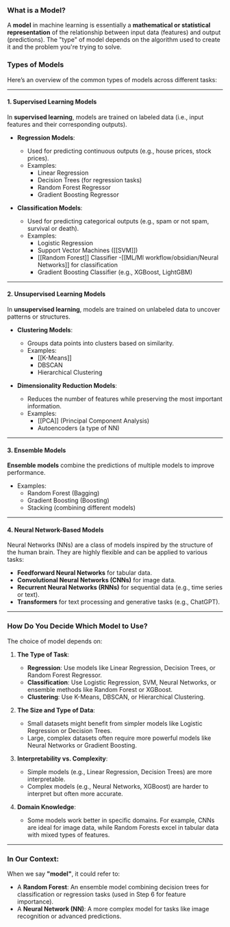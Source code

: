 ### **What is a Model?**

A **model** in machine learning is essentially a **mathematical or statistical representation** of the relationship between input data (features) and output (predictions). The "type" of model depends on the algorithm used to create it and the problem you're trying to solve.

### **Types of Models**

Here’s an overview of the common types of models across different tasks:

---

#### **1. Supervised Learning Models**

In **supervised learning**, models are trained on labeled data (i.e., input features and their corresponding outputs).

- **Regression Models**:
    
    - Used for predicting continuous outputs (e.g., house prices, stock prices).
    - Examples:
        - Linear Regression
        - Decision Trees (for regression tasks)
        - Random Forest Regressor
        - Gradient Boosting Regressor
- **Classification Models**:
    
    - Used for predicting categorical outputs (e.g., spam or not spam, survival or death).
    - Examples:
        - Logistic Regression
        - Support Vector Machines ([[SVM]])
        - [[Random Forest]] Classifier
        -[[ML/Ml workflow/obsidian/Neural Networks]] for classification
        - Gradient Boosting Classifier (e.g., XGBoost, LightGBM)

---

#### **2. Unsupervised Learning Models**

In **unsupervised learning**, models are trained on unlabeled data to uncover patterns or structures.

- **Clustering Models**:
    
    - Groups data points into clusters based on similarity.
    - Examples:
        - [[K-Means]]
        - DBSCAN
        - Hierarchical Clustering
- **Dimensionality Reduction Models**:
    
    - Reduces the number of features while preserving the most important information.
    - Examples:
        - [[PCA]] (Principal Component Analysis)
        - Autoencoders (a type of NN)

---

#### **3. Ensemble Models**

**Ensemble models** combine the predictions of multiple models to improve performance.

- Examples:
    - Random Forest (Bagging)
    - Gradient Boosting (Boosting)
    - Stacking (combining different models)

---

#### **4. Neural Network-Based Models**

Neural Networks (NNs) are a class of models inspired by the structure of the human brain. They are highly flexible and can be applied to various tasks:

- **Feedforward Neural Networks** for tabular data.
- **Convolutional Neural Networks (CNNs)** for image data.
- **Recurrent Neural Networks (RNNs)** for sequential data (e.g., time series or text).
- **Transformers** for text processing and generative tasks (e.g., ChatGPT).

---

### **How Do You Decide Which Model to Use?**

The choice of model depends on:

1. **The Type of Task**:
    
    - **Regression**: Use models like Linear Regression, Decision Trees, or Random Forest Regressor.
    - **Classification**: Use Logistic Regression, SVM, Neural Networks, or ensemble methods like Random Forest or XGBoost.
    - **Clustering**: Use K-Means, DBSCAN, or Hierarchical Clustering.
2. **The Size and Type of Data**:
    
    - Small datasets might benefit from simpler models like Logistic Regression or Decision Trees.
    - Large, complex datasets often require more powerful models like Neural Networks or Gradient Boosting.
3. **Interpretability vs. Complexity**:
    
    - Simple models (e.g., Linear Regression, Decision Trees) are more interpretable.
    - Complex models (e.g., Neural Networks, XGBoost) are harder to interpret but often more accurate.
4. **Domain Knowledge**:
    
    - Some models work better in specific domains. For example, CNNs are ideal for image data, while Random Forests excel in tabular data with mixed types of features.

---

### **In Our Context:**

When we say **"model"**, it could refer to:

- A **Random Forest**: An ensemble model combining decision trees for classification or regression tasks (used in Step 6 for feature importance).
- A **Neural Network (NN)**: A more complex model for tasks like image recognition or advanced predictions.